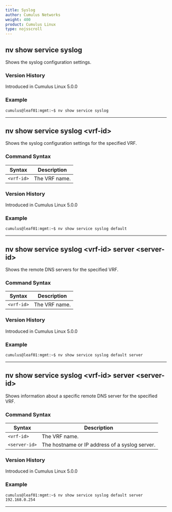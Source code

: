 ```yaml
---
title: Syslog
author: Cumulus Networks
weight: 400
product: Cumulus Linux
type: nojsscroll
---
```

## nv show service syslog

Shows the syslog configuration settings.

### Version History

Introduced in Cumulus Linux 5.0.0

### Example

```
cumulus@leaf01:mgmt:~$ nv show service syslog
```

- - -

## nv show service syslog \<vrf-id\>

Shows the syslog configuration settings for the specified VRF.

### Command Syntax

| Syntax |  Description   |
| --------- | -------------- |
| `<vrf-id>` | The VRF name.|

### Version History

Introduced in Cumulus Linux 5.0.0

### Example

```
cumulus@leaf01:mgmt:~$ nv show service syslog default
```

- - -

## nv show service syslog \<vrf-id\> server \<server-id\>

Shows the remote DNS servers for the specified VRF.

### Command Syntax

| Syntax |  Description   |
| --------- | -------------- |
| `<vrf-id>` |  The VRF name. |

### Version History

Introduced in Cumulus Linux 5.0.0

### Example

```
cumulus@leaf01:mgmt:~$ nv show service syslog default server
```

- - -

## nv show service syslog \<vrf-id\> server \<server-id\>

Shows information about a specific remote DNS server for the specified VRF.

### Command Syntax

| Syntax |  Description   |
| --------- | -------------- |
| `<vrf-id>` |  The VRF name. |
| `<server-id>` | The hostname or IP address of a syslog server. |

### Version History

Introduced in Cumulus Linux 5.0.0

### Example

```
cumulus@leaf01:mgmt:~$ nv show service syslog default server 192.168.0.254
```

- - -
